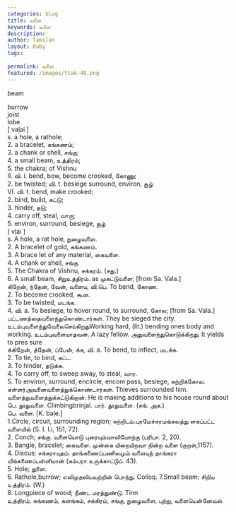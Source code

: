 ```yaml
---
categories: blog
title: வளை
keywords: வளை
description: 
author: Tamilan
layout: Ruby
tags: 
 
permalink: வளை
featured: /images/ttak-48.png
---
```

  
beam  
  
burrow  
joist  
lobe  
[ vaḷai ]  
s. a hole, a rathole;   
2. a bracelet, கங்கணம்;   
3. a chank or shell, சங்கு;   
4. a small beam, உத்திரம்;   
5. the chakra; of Vishnu  
II. வி. i. bend, bow, become crooked, கோணு;   
2. be twisted; வி. t. besiege surround, environ, சூழ்  
VI. வி. t. bend, make crooked;   
2. bind, build, கட்டு;   
3. hinder, தடு;   
4. carry off, steal, வாரு;   
5. environ, surround, besiege, சூழ்  
[ vḷai ]  
s. A hole, a rat hole, நுழைவளை.   
2. A bracelet of gold, கங்கணம்.   
3. A brace let of any material, கைவளை.   
4. A chank or shell, சங்கு.   
5. The Chakra of Vishnu, சக்கரம். (சது.)   
6. A small beam, சிறுஉத்திரம். as முகட்டுவளை; [from Sa. Vala.]  
கிறேன், ந்தேன், வேன், வளைய, வி.பெ. To bend, கோண.   
2. To become crooked, கூன.   
3. To be twisted, மடங்க.   
4. வி. a. To besiege, to hover round, to surround, கோல; [from Sa. Vala.]  
பட்டணத்தைவளைந்துகொண்டார்கள். They be sieged the city. உடம்புவளைந்துவேலைசெய்கிறதுWorking hard, (lit.) bending ones body and working. உடம்புவளையாதவன். A lazy fellow. அதுவளைந்துகொடுக்கிறது. It yields to pres sure  
க்கிறேன், த்தேன், ப்பேன், க்க, வி. a. To bend, to inflect, மடக்க.   
2. To tie, to bind, கட்ட.   
3. To hinder, தடுக்க.   
4. To carry off, to sweep away, to steal, வார.   
5. To environ, surround, encircle, encom pass, besiege, சுற்றிக்கோல. கள்ளர்அவனைவளைத்துக்கொண்டார்கள். Thieves surrounded him. வளைத்துவளைத்துக்கட்டுகிறான். He is making additions to his house round about  
பெ. தூதுவளை. Climbingbrinjal. பார். தூதுவளை. (சங். அக.)  
பெ. வளை. [K. baḷe.]  
1.Circle, circuit, surrounding region; சுற்றிடம்.பரமேச்சுரமங்கலத்து ளகப்பட்ட வளையில் (S. I. I.i, 151, 72).   
2. Conch; சங்கு. வளையொடு புரையும்வாலியோற்கு (பரிபா. 2, 20).   
3. Bangle, bracelet; கைவளை. முன்கை யிறையிறவா நின்ற வளை (குறள்,1157).   
4. Discus; சக்கராயுதம். தாங்கணைப்பணிலமும் வளையுந் தாங்கரா வீங்கணைப்பள்ளியான் (கம்பரா.உருக்காட்டுப். 43).   
5. Hole; துளை.   
6. Rathole,burrow; எலிமுதலியவற்றின் பொந்து. Colloq. 7.Small beam; சிறிய உத்திரம். (W.)   
8. Longpiece of wood; நீண்ட மரத்துண்டு. Tinn  
உத்திரம், கங்கணம், களங்கம், சக்கிரம், சங்கு, நுழைவளை, புற்று, வளையென்னேவல்